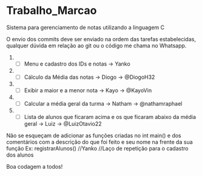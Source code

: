 # Trabalho_Marcao
Sistema para gerenciamento de notas utilizando a linguagem C

O envio dos commits deve ser enviado na ordem das tarefas estabelecidas, qualquer dúvida em relação ao git ou o código me chama no Whatsapp.

1. - [ ] Menu e cadastro dos IDs e notas -> Yanko
2. - [ ] Cálculo da Média das notas -> Diogo -> @DiogoH32
3. - [ ] Exibir a maior e a menor nota -> Kayo -> @KayoVin
4. - [ ] Calcular a média geral da turma -> Natham -> @nathamraphael
5. - [ ] Lista de alunos que ficaram acima e os que ficaram abaixo da média geral -> Luiz -> @LuizOtavio22

Não se esqueçam de adicionar as funções criadas no int main() e dos comentários com a descrição do que foi feito e seu nome na frente da sua função
Ex: registrarAlunos() //Yanko
//Laço de repetição para o cadastro dos alunos

Boa codagem a todos!
